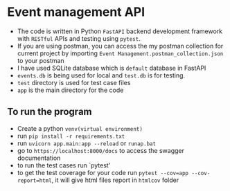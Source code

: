 # Event management API
- The code is written in Python `FastAPI` backend development framework with `RESTful` APIs and testing using `pytest`.
- If you are using postman, you can access the my postman collection for current project by importing `Event Management.postman_collection.json` to your postman
- I have used SQLite database which is `default` database in FastAPI
- `events.db` is being used for local and `test.db` is for testing.
- `test` directory is used for test case files
- `app` is the main directory for the code

## To run the program
- Create a python `venv(virtual environment)`
- run `pip install -r requirements.txt`
- run `uvicorn app.main:app --reload` or `runap.bat`
- go to `https://localhost:8000/docs` to access the swagger documentation
- to run the test cases run `pytest'
- to get the test coverage for your code run `pytest --cov=app --cov-report=html`, it will give html files report in `htmlcov` folder


